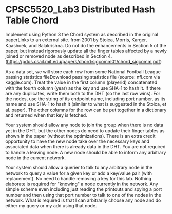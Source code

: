 # CPSC5520_Lab3 Distributed Hash Table Chord

Implement using Python 3 the Chord system as described in the original paperLinks to an external site. from 2001 by Stoica, Morris, Karger,  Kaashoek, and Balakrishna. Do not do the enhancements in Section 5 of the paper, but instead rigorously update all the finger tables affected by a newly joined or removed node as described in Section 4. (https://pdos.csail.mit.edu/papers/chord:sigcomm01/chord_sigcomm.pdf)

As a data set, we will store each row from some National Football League passing statistics fileDownload passing statistics file (source: nfl.com via kaggle.com). Treat the value in the first column (playerid) concatenated with the fourth column (year) as the key and use SHA-1 to hash it. If there are any duplicates, write them both to the DHT (so the last row wins). For the nodes, use the string of its endpoint name, including port number, as its name and use SHA-1 to hash it (similar to what is suggested in the Stoica, et al. paper). The other columns for the row can be put together in a dictionary and returned when that key is fetched.

Your system should allow any node to join the group when there is no data yet in the DHT, but the other nodes do need to update their finger tables as shown in the paper (without the optimizations). There is an extra credit opportunity to have the new node take over the necessary keys and associated data when there is already data in the DHT. You are not required to handle a leaving node. A new node should be able to inform any arbitrary node in the current network.

Your system should allow a querier to talk to any arbitrary node in the network to query a value for a given key or add a key/value pair (with replacement). No need to handle removing a key for this lab. Nothing elaborate is required for "knowing" a node currently in the network. Any simple scheme even including just reading the printouts and spying a port number and then using that port number to talk to one of the nodes in the network. What is required is that I can arbitrarily choose any node and do either my query or my add using that node.